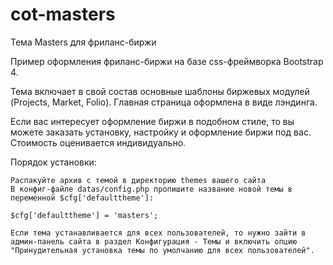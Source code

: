 # cot-masters
Тема Masters для фриланс-биржи


Пример оформления фриланс-биржи на базе css-фреймворка Bootstrap 4.

Тема включает в свой состав основные шаблоны биржевых модулей (Projects, Market, Folio). Главная страница оформлена в виде лэндинга.

Если вас интересует оформление биржи в подобном стиле, то вы можете заказать установку, настройку и оформление биржи под вас. Стоимость оценивается индивидуально.

Порядок установки:

    Распакуйте архив с темой в директорию themes вашего сайта
    В конфиг-файле datas/config.php пропишите название новой темы в переменной $cfg['defaulttheme']:

    $cfg['defaulttheme'] = 'masters';

    Если тема устанавливается для всех пользователей, то нужно зайти в админ-панель сайта в раздел Конфигурация - Темы и включить опцию "Принудительная установка темы по умолчанию для всех пользователей".


